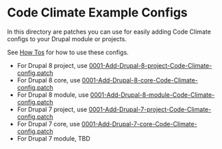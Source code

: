 # Code Climate Example Configs

In this directory are patches you can use for easily adding Code Climate configs to your Drupal module or projects.

See [How Tos](/docs/how-tos.md) for how to use these configs.

* For Drupal 8 project, use [0001-Add-Drupal-8-project-Code-Climate-config.patch](0001-Add-Drupal-8-project-Code-Climate-config.patch)
* For Drupal 8 core, use [0001-Add-Drupal-8-core-Code-Climate-config.patch](0001-Add-Drupal-8-core-Code-Climate-config.patch)
* For Drupal 8 module, use [0001-Add-Drupal-8-module-Code-Climate-config.patch](0001-Add-Drupal-8-module-Code-Climate-config.patch)
* For Drupal 7 project, use [0001-Add-Drupal-7-project-Code-Climate-config.patch](0001-Add-Drupal-7-project-Code-Climate-config.patch)
* For Drupal 7 core, use [0001-Add-Drupal-7-core-Code-Climate-config.patch](0001-Add-Drupal-7-core-Code-Climate-config.patch)
* For Drupal 7 module, TBD

